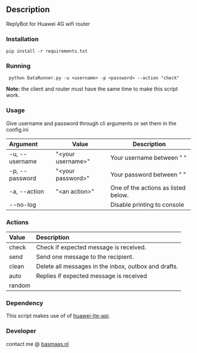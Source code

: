## Description

ReplyBot for Huawei 4G wifi router

### Installation
``` 
pip install -r requirements.txt
```

### Running
```
 python DataRunner.py -u <username> -p <password> --action "check" 
```
**Note:** the client and router must have the same time to make this script work.

### Usage
Give username and password through cli arguments or set them in the config.ini

| Argument         | Value                | Description                     |
| :-----------     | -------------        | --------------------------------|
| -u, --username   | "\<your username>"   | Your username between " "
| -p, --password   | "\<your password>"   | Your password between " "
| -a, --action     | "\<an action>"       | One of the actions as listed below.
| --no-log         |                      | Disable printing to console     |


### Actions
| Value             | Description                                                                             |
| :---------------- | :---------------------------------------------------------------------------------------|
| check             |   Check if expected message is received. |
| send            |      Send one message to the recipient.                                                |
| clean             |       Delete all messages in the inbox, outbox and drafts.                                          |
| auto             |       Replies if expected message is received                                   |
| random             |                                 |

### Dependency
This script makes use of of [huawei-lte-api](https://pypi.org/project/huawei-lte-api/).

### Developer
contact me @ [basmaas.nl](https://basmaas.nl/)